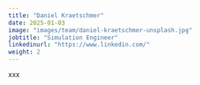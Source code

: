 ```yaml
---
title: "Daniel Kraetschmer"
date: 2025-01-03
image: "images/team/daniel-kraetschmer-unsplash.jpg"
jobtitle: "Simulation Engineer"
linkedinurl: "https://www.linkedin.com/"
weight: 2
---
```


xxx